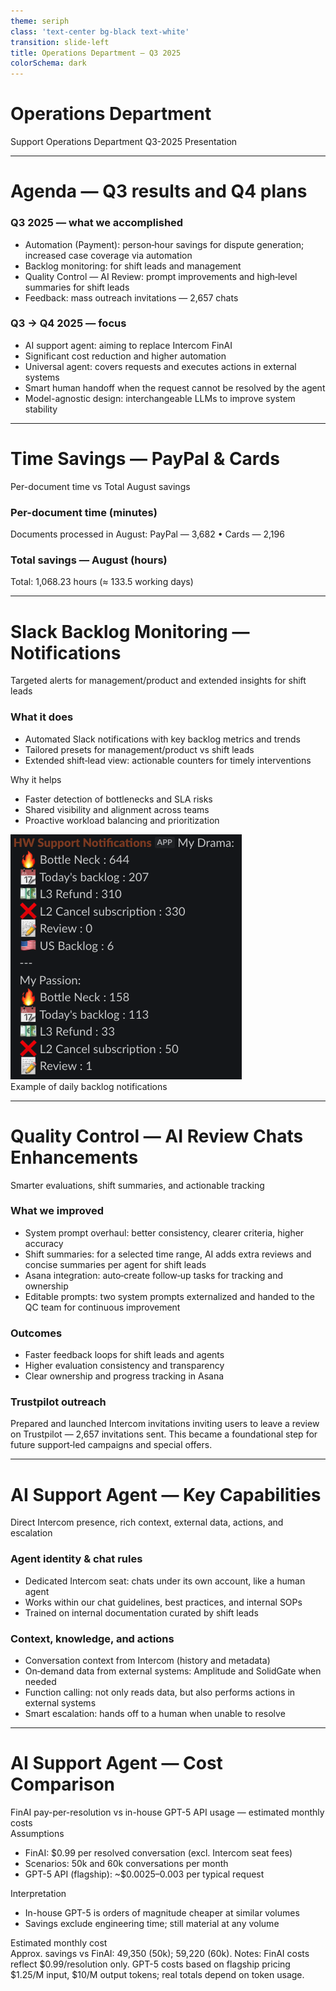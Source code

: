 ```yaml
---
theme: seriph
class: 'text-center bg-black text-white'
transition: slide-left
title: Operations Department — Q3 2025
colorSchema: dark
---
```


# Operations Department

Support Operations Department Q3-2025 Presentation

---

# Agenda — Q3 results and Q4 plans

<div class="grid grid-cols-1 md:grid-cols-2 gap-8 mt-8 items-start">
  <div>
    <h3 class="text-lg font-semibold mb-2 text-blue-300">Q3 2025 — what we accomplished</h3>
    <ul class="list-disc pl-5 space-y-2 text-white/90">
      <li><span class="text-emerald-300">Automation (Payment)</span>: person‑hour savings for dispute generation; increased case coverage via automation</li>
      <li><span class="text-amber-300">Backlog monitoring</span>: for shift leads and management</li>
      <li><span class="text-purple-300">Quality Control — AI Review</span>: prompt improvements and high‑level summaries for shift leads</li>
      <li><span class="text-sky-300">Feedback</span>: mass outreach invitations — 2,657 chats</li>
    </ul>
  </div>

  <div>
    <h3 class="text-lg font-semibold mb-2 text-emerald-300">Q3 → Q4 2025 — focus</h3>
    <ul class="list-disc pl-5 space-y-2 text-white/90">
      <li><span class="text-rose-300">AI support agent</span>: aiming to replace Intercom FinAI</li>
      <li>Significant cost reduction and higher automation</li>
      <li>Universal agent: covers requests and executes actions in external systems</li>
      <li>Smart human handoff when the request cannot be resolved by the agent</li>
      <li>Model-agnostic design: interchangeable LLMs to improve system stability</li>
    </ul>
  </div>

</div>

---

# Time Savings — PayPal & Cards

<div class="text-white/80">Per-document time vs Total August savings</div>

<div class="grid grid-cols-1 md:grid-cols-2 gap-8 mt-8 items-start">
  <div>
    <h3 class="text-lg font-semibold mb-2 text-blue-300">Per-document time (minutes)</h3>
    <BarChart
      :labels="['PayPal','Cards']"
      :values-a="[9, 17.5]"
      :values-b="[1, 2]"
      label-a="Before automation (min)"
      label-b="After automation (min)"
      y-label="Minutes per document"
      :colors="{ a: 'rgba(96,165,250,0.7)', b: 'rgba(52,211,153,0.7)' }"
    />
    <div class="mt-3 text-sm text-white/90">Documents processed in August: <span class="text-orange-300">PayPal — 3,682</span> • <span class="text-purple-300">Cards — 2,196</span></div>
  </div>

  <div>
    <h3 class="text-lg font-semibold mb-2 text-emerald-300">Total savings — August (hours)</h3>
    <BarChart
      :labels="['PayPal','Cards']"
      :values-a="[492.6, 575.63]"
      label-a="Saved hours"
      y-label="Hours"
      :colors="{ a: 'rgba(234,179,8,0.8)' }"
    />
    <div class="mt-3 text-sm text-white/80">Total: 1,068.23 hours (≈ 133.5 working days)</div>
  </div>
</div>

---

# Slack Backlog Monitoring — Notifications

<div class="text-white/80">Targeted alerts for management/product and extended insights for shift leads</div>

<div class="grid grid-cols-1 md:grid-cols-2 gap-8 mt-8 items-start">
  <div>
    <h3 class="text-lg font-semibold mb-2 text-blue-300">What it does</h3>
    <ul class="list-disc pl-5 space-y-1 text-white/90 text-sm leading-snug md:text-base">
      <li>Automated Slack notifications with key backlog metrics and trends</li>
      <li>Tailored presets for management/product vs shift leads</li>
      <li>Extended shift‑lead view: actionable counters for timely interventions</li>
    </ul>
    <div class="text-lg font-semibold mb-2 mt-6 text-emerald-300">Why it helps</div>
    <ul class="list-disc pl-5 space-y-1 text-white/90 text-sm leading-snug md:text-base">
      <li>Faster detection of bottlenecks and SLA risks</li>
      <li>Shared visibility and alignment across teams</li>
      <li>Proactive workload balancing and prioritization</li>
    </ul>

  </div>

  <div class="flex flex-col items-center pb-6">
    <img src="./assets/slack_backlog.png" alt="Slack backlog notifications example" class="rounded-lg shadow-lg w-full max-w-xs md:max-w-sm max-h-[60vh] object-contain mb-6" />
    <div class="text-sm text-white/60 mt-3">Example of daily backlog notifications</div>
  </div>

</div>

---

# Quality Control — AI Review Chats Enhancements

<div class="text-white/80">Smarter evaluations, shift summaries, and actionable tracking</div>

<div class="grid grid-cols-1 md:grid-cols-2 gap-8 mt-8 items-start">
  <div>
    <h3 class="text-lg font-semibold mb-2 text-blue-300">What we improved</h3>
    <ul class="list-disc pl-5 space-y-1 text-white/90 text-sm leading-snug md:text-base">
      <li><span class="text-emerald-300">System prompt overhaul</span>: better consistency, clearer criteria, higher accuracy</li>
      <li><span class="text-amber-300">Shift summaries</span>: for a selected time range, AI adds extra reviews and concise summaries per agent for shift leads</li>
      <li><span class="text-purple-300">Asana integration</span>: auto‑create follow‑up tasks for tracking and ownership</li>
      <li><span class="text-sky-300">Editable prompts</span>: two system prompts externalized and handed to the QC team for continuous improvement</li>
    </ul>
  </div>

  <div>
    <h3 class="text-lg font-semibold mb-2 text-emerald-300">Outcomes</h3>
    <ul class="list-disc pl-5 space-y-1 text-white/90 text-sm leading-snug md:text-base">
      <li>Faster feedback loops for shift leads and agents</li>
      <li>Higher evaluation consistency and transparency</li>
      <li>Clear ownership and progress tracking in Asana</li>
    </ul>
    <h3 class="text-base font-semibold mt-6 mb-2 text-rose-300">Trustpilot outreach</h3>
    <p class="text-white/90 text-sm leading-snug">Prepared and launched Intercom invitations inviting users to leave a review on Trustpilot — <span class="text-rose-300">2,657</span> invitations sent. This became a foundational step for future support‑led campaigns and special offers.</p>

  </div>

</div>

---

# AI Support Agent — Key Capabilities

<div class="text-white/80">Direct Intercom presence, rich context, external data, actions, and escalation</div>

<div class="grid grid-cols-1 md:grid-cols-2 gap-8 mt-8 items-start">
  <div>
    <h3 class="text-lg font-semibold mb-2 text-blue-300">Agent identity & chat rules</h3>
    <ul class="list-disc pl-5 space-y-1 text-white/90 text-sm leading-snug md:text-base">
      <li>Dedicated Intercom seat: chats under its own account, like a human agent</li>
      <li>Works within our chat guidelines, best practices, and internal SOPs</li>
      <li>Trained on internal documentation curated by shift leads</li>
    </ul>
  </div>

  <div>
    <h3 class="text-lg font-semibold mb-2 text-emerald-300">Context, knowledge, and actions</h3>
    <ul class="list-disc pl-5 space-y-1 text-white/90 text-sm leading-snug md:text-base">
      <li>Conversation context from Intercom (history and metadata)</li>
      <li>On‑demand data from external systems: Amplitude and SolidGate when needed</li>
      <li>Function calling: not only reads data, but also performs actions in external systems</li>
      <li>Smart escalation: hands off to a human when unable to resolve</li>
    </ul>
  </div>

</div>

---

# AI Support Agent — Cost Comparison

<div class="text-white/80">FinAI pay-per-resolution vs in-house GPT-5 API usage — estimated monthly costs</div>

<div class="grid grid-cols-1 md:grid-cols-2 gap-8 mt-8 items-start">
  <div>
    <div class="text-lg font-semibold mb-2 text-blue-300">Assumptions</div>
    <ul class="list-disc pl-5 space-y-1 text-white/90 text-sm leading-snug md:text-base">
      <li>FinAI: $0.99 per resolved conversation (excl. Intercom seat fees)</li>
      <li>Scenarios: 50k and 60k conversations per month</li>
      <li>GPT-5 API (flagship): ~$0.0025–0.003 per typical request</li>
    </ul>
  <div>
    <div class="text-lg font-semibold mb-2 mt-6 text-emerald-300">Interpretation</div>
    <ul class="list-disc pl-5 space-y-1 text-white/90 text-sm leading-snug md:text-base">
      <li>In-house GPT-5 is orders of magnitude cheaper at similar volumes</li>
      <li>Savings exclude engineering time; still material at any volume</li>
    </ul>
  </div>

  </div>

  <div>
    <div class="text-lg font-semibold mb-2 text-amber-300">Estimated monthly cost</div>
    <BarChart
      :labels="['50k','60k']"
      :values-a="[49500, 59400]"
      :values-b="[1000, 1300]"
      label-a="FinAI"
      label-b="GPT-5"
      y-label="USD / month"
      :colors="{ a: 'rgba(96,165,250,0.7)', b: 'rgba(52,211,153,0.8)' }"
    />
    <div class="text-xs text-white/60 mt-3">Approx. savings vs FinAI: 49,350 (50k); 59,220 (60k). Notes: FinAI costs reflect $0.99/resolution only. GPT-5 costs based on flagship pricing $1.25/M input, $10/M output tokens; real totals depend on token usage.</div>

  </div>

</div>
